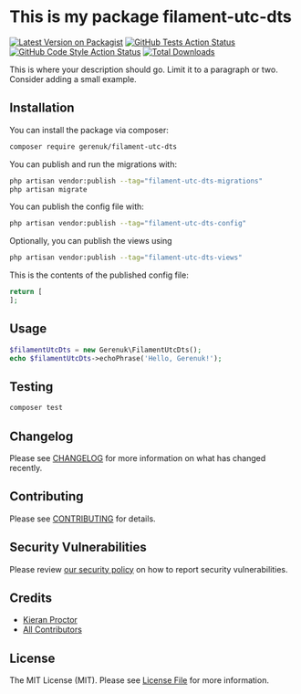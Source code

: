 # This is my package filament-utc-dts

[![Latest Version on Packagist](https://img.shields.io/packagist/v/gerenuk/filament-utc-dts.svg?style=flat-square)](https://packagist.org/packages/gerenuk/filament-utc-dts)
[![GitHub Tests Action Status](https://img.shields.io/github/actions/workflow/status/gerenuk/filament-utc-dts/run-tests.yml?branch=main&label=tests&style=flat-square)](https://github.com/gerenuk/filament-utc-dts/actions?query=workflow%3Arun-tests+branch%3Amain)
[![GitHub Code Style Action Status](https://img.shields.io/github/actions/workflow/status/gerenuk/filament-utc-dts/fix-php-code-styling.yml?branch=main&label=code%20style&style=flat-square)](https://github.com/gerenuk/filament-utc-dts/actions?query=workflow%3A"Fix+PHP+code+styling"+branch%3Amain)
[![Total Downloads](https://img.shields.io/packagist/dt/gerenuk/filament-utc-dts.svg?style=flat-square)](https://packagist.org/packages/gerenuk/filament-utc-dts)



This is where your description should go. Limit it to a paragraph or two. Consider adding a small example.

## Installation

You can install the package via composer:

```bash
composer require gerenuk/filament-utc-dts
```

You can publish and run the migrations with:

```bash
php artisan vendor:publish --tag="filament-utc-dts-migrations"
php artisan migrate
```

You can publish the config file with:

```bash
php artisan vendor:publish --tag="filament-utc-dts-config"
```

Optionally, you can publish the views using

```bash
php artisan vendor:publish --tag="filament-utc-dts-views"
```

This is the contents of the published config file:

```php
return [
];
```

## Usage

```php
$filamentUtcDts = new Gerenuk\FilamentUtcDts();
echo $filamentUtcDts->echoPhrase('Hello, Gerenuk!');
```

## Testing

```bash
composer test
```

## Changelog

Please see [CHANGELOG](CHANGELOG.md) for more information on what has changed recently.

## Contributing

Please see [CONTRIBUTING](.github/CONTRIBUTING.md) for details.

## Security Vulnerabilities

Please review [our security policy](../../security/policy) on how to report security vulnerabilities.

## Credits

- [Kieran Proctor](https://github.com/KieranLProctor)
- [All Contributors](../../contributors)

## License

The MIT License (MIT). Please see [License File](LICENSE.md) for more information.
